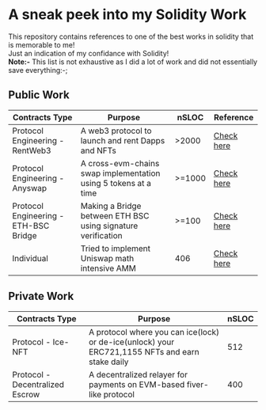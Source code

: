 # A sneak peek into my Solidity Work

This repository contains references to one of the best works in solidity that is memorable to me! <br/>
Just an indication of my confidance with Solidity! <br/>
**Note:-** This list is not exhaustive as I did a lot of work and did not essentially save everything:-;

## Public Work

|  Contracts Type  | Purpose | nSLOC | Reference |
| ------ | --- | -------------------- |------------|
| Protocol Engineering - RentWeb3 | A web3 protocol to launch and rent Dapps and NFTs | >2000 | [Check here](https://github.com/rentweb3/RentWeb3-code/tree/master/contracts)
| Protocol Engineering - Anyswap  | A cross-evm-chains swap implementation using 5 tokens at a time | >=1000 | [Check here](https://github.com/0xumarkhatab/AnyChainSwap/tree/master/contracts) |
| Protocol Engineering - ETH-BSC Bridge | Making a Bridge between ETH BSC using signature verification| >=100 | [Check here](https://github.com/0xumarkhatab/ETH-BSC-Swap-Bridge-using-Signature-Verfication/tree/master/contracts) |
| Individual | Tried to implement Uniswap math intensive AMM | 406 | [Check here](https://github.com/0xumarkhatab/StableSwap/tree/main/contracts) |


## Private Work

|  Contracts Type  | Purpose | nSLOC |
| ------ | --- | ---------------------------- |
| Protocol - Ice-NFT | A protocol where you can ice(lock) or de-ice(unlock) your ERC721,1155 NFTs and earn stake daily  | 512 |
| Protocol - Decentralized Escrow | A decentralized relayer for payments on EVM-based fiver-like protocol | 400 |


